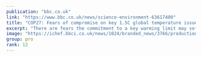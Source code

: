 ```yaml
---
publication: "bbc.co.uk"
link: "https://www.bbc.co.uk/news/science-environment-63617400"
title: "COP27: Fears of compromise on key 1.5C global temperature issue"
excerpt: "There are fears the commitment to a key warming limit may soften as nations seek agreement in Egypt."
image: "https://ichef.bbci.co.uk/news/1024/branded_news/3766/production/_127628141_cop27protest_index_getty.jpg"
group: pro
rank: 12
---
```

